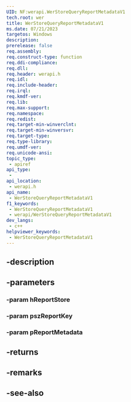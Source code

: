 ```yaml
---
UID: NF:werapi.WerStoreQueryReportMetadataV1
tech.root: wer
title: WerStoreQueryReportMetadataV1
ms.date: 07/21/2023
targetos: Windows
description: 
prerelease: false
req.assembly: 
req.construct-type: function
req.ddi-compliance: 
req.dll: 
req.header: werapi.h
req.idl: 
req.include-header: 
req.irql: 
req.kmdf-ver: 
req.lib: 
req.max-support: 
req.namespace: 
req.redist: 
req.target-min-winverclnt: 
req.target-min-winversvr: 
req.target-type: 
req.type-library: 
req.umdf-ver: 
req.unicode-ansi: 
topic_type:
 - apiref
api_type:
 - 
api_location:
 - werapi.h
api_name:
 - WerStoreQueryReportMetadataV1
f1_keywords:
 - WerStoreQueryReportMetadataV1
 - werapi/WerStoreQueryReportMetadataV1
dev_langs:
 - c++
helpviewer_keywords:
 - WerStoreQueryReportMetadataV1
---
```


## -description

## -parameters

### -param hReportStore

### -param pszReportKey

### -param pReportMetadata

## -returns

## -remarks

## -see-also

